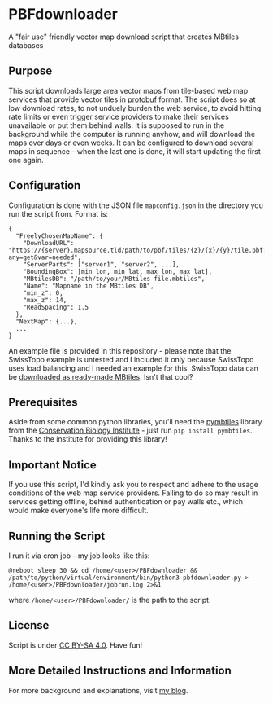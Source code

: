 # PBFdownloader
A "fair use" friendly vector map download script that creates MBtiles databases

## Purpose

This script downloads large area vector maps from tile-based web map services that provide vector tiles in [protobuf](https://protobuf.dev/) format. The script does so at low download rates, to not unduely burden the web service, to avoid hitting rate limits or even trigger service providers to make their services unavailable or put them behind walls. It is supposed to run in the background while the computer is running anyhow, and will download the maps over days or even weeks. It can be configured to download several maps in sequence - when the last one is done, it will start updating the first one again.

## Configuration

Configuration is done with the JSON file `mapconfig.json` in the directory you run the script from. Format is:

```
{
  "FreelyChosenMapName": {
    "DownloadURL": "https://{server}.mapsource.tld/path/to/pbf/tiles/{z}/{x}/{y}/tile.pbf?any=get&var=needed",
    "ServerParts": ["server1", "server2", ...],
    "BoundingBox": [min_lon, min_lat, max_lon, max_lat],
    "MBtilesDB": "/path/to/your/MBtiles-file.mbtiles",
    "Name": "Mapname in the MBtiles DB",
    "min_z": 0,
    "max_z": 14,
    "ReadSpacing": 1.5
  },
  "NextMap": {...},
  ...
}
```

An example file is provided in this repository - please note that the SwissTopo example is untested and I included it only because SwissTopo uses load balancing and I needed an example for this. SwissTopo data can be [downloaded as ready-made MBtiles](https://api3.geo.admin.ch/services/sdiservices.html#gettilesets). Isn't that cool?

## Prerequisites

Aside from some common python libraries, you'll need the [pymbtiles](https://github.com/consbio/pymbtiles) library from the [Conservation Biology Institute](https://consbio.org/) - just run `pip install pymbtiles`. Thanks to the institute for providing this library!

## Important Notice

If you use this script, I'd kindly ask you to respect and adhere to the usage conditions of the web map service providers. Failing to do so may result in services getting offline, behind authentication or pay walls etc., which would make everyone's life more difficult.

## Running the Script

I run it via cron job - my job looks like this:

`@reboot sleep 30 && cd /home/<user>/PBFdownloader && /path/to/python/virtual/environment/bin/python3 pbfdownloader.py > /home/<user>/PBFdownloader/jobrun.log 2>&1`

where `/home/<user>/PBFdownloader/` is the path to the script.

## License

Script is under [CC BY-SA 4.0](https://creativecommons.org/licenses/by-sa/4.0/). Have fun!

## More Detailed Instructions and Information

For more background and explanations, visit [my blog](https://projects.webvoss.de/2025/09/27/fair-use-download-of-large-vector-maps/).
